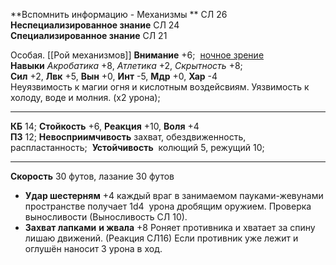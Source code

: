 **Вспомнить информацию - Механизмы ** СЛ 26  
**Неспециализированное знание** СЛ 24  
**Специализированное знание** СЛ 21

Особая. [[Рой механизмов]]
**Внимание** +6;  [ночное зрение](https://pf2.ru/monsterabilities/darkvision)  
**Навыки** _Акробатика_ +8, _Атлетика_ +2, _Скрытность_ +8;  
**Сил** +2, **Лвк** +5, **Вын** +0, **Инт** -5, **Мдр** +0, **Хар** -4  
Неуязвимость к магии огня и кислотным воздейсвиям. 
Уязвимость к холоду, воде и молния. (x2 урона);

---

**КБ** 14; **Стойкость** +6, **Реакция** +10, **Воля** +4  
**ПЗ** 12; **Невосприимчивость** захват, обездвиженность, распластанность; 
**Устойчивость**  колющий 5, режущий 10;

---

**Скорость** 30 футов, лазание 30 футов  
- **Удар шестерням** +4 каждый враг в занимаемом пауками-жевунами пространстве получает 1d4  урона дробящим оружием. Проверка выносливости (Выносливость СЛ 10). 
- **Захват лапками** **и жвала** +8 Роняет противника и хватает за спину лишаю движений.  (Реакция СЛ16) Если противник уже лежит и оглушён наносит 3 урона в ход. 